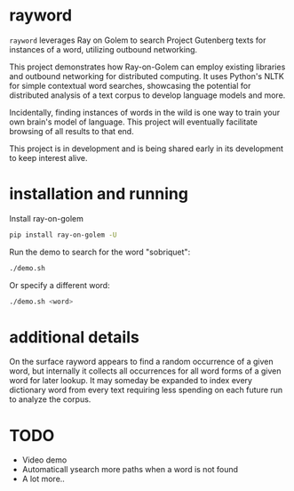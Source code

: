 # rayword
`rayword` leverages Ray on Golem to search Project Gutenberg texts for instances of a word, utilizing outbound networking.

This project demonstrates how Ray-on-Golem can employ existing libraries and outbound networking for distributed computing. It uses Python's NLTK for simple contextual word searches, showcasing the potential for distributed analysis of a text corpus to develop language models and more.

Incidentally, finding instances of words in the wild is one way to train your own brain's model of language. This project will eventually facilitate browsing of all results to that end.

This project is in development and is being shared early in its development to keep interest alive.

# installation and running
Install ray-on-golem
```bash
pip install ray-on-golem -U
```

Run the demo to search for the word "sobriquet":
```bash
./demo.sh
```

Or specify a different word:
```bash
./demo.sh <word>
```

# additional details
On the surface rayword appears to find a random occurrence of a given word, but internally it collects all occurrences for all word forms of a given word for later lookup. It may someday be expanded to index every dictionary word from every text requiring less spending on each future run to analyze the corpus.


# TODO
* Video demo
* Automaticall ysearch more paths when a word is not found
* A lot more..
